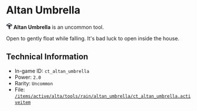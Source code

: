# Altan Umbrella

<img src="https://raw.githubusercontent.com/Ceterai/Enternia/main/items/active/alta/tools/rain/altan_umbrella/icon.png" alt="Altan Umbrella icon" loading="lazy" height=16px width="auto" /> **Altan Umbrella** is an uncommon tool.

Open to gently float while falling. It's bad luck to open inside the house.

## Technical Information

- In-game ID: `ct_altan_umbrella`
- Power: `2.0`
- Rarity: `Uncommon`
- File: [`/items/active/alta/tools/rain/altan_umbrella/ct_altan_umbrella.activeitem`](https://github.com/Ceterai/Enternia/blob/main/items/active/alta/tools/rain/altan_umbrella/ct_altan_umbrella.activeitem)
